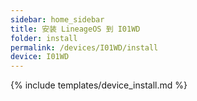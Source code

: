 ```yaml
---
sidebar: home_sidebar
title: 安装 LineageOS 到 I01WD
folder: install
permalink: /devices/I01WD/install
device: I01WD
---
```

{% include templates/device_install.md %}
